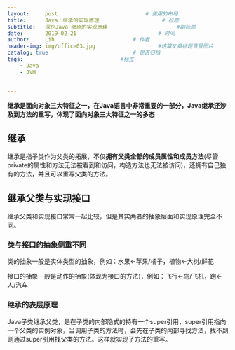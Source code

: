 ```yaml
---
layout:     post   				        	# 使用的布局
title:      Java：继承的实现原理				  	# 标题 
subtitle:   深挖Java 继承的实现原理          			#副标题
date:       2019-02-21 				      		# 时间
author:     Lih 						# 作者
header-img: img/office03.jpg 					#这篇文章标题背景图片
catalog: true 							# 是否归档
tags:								#标签
    - Java
    - JVM


---
```


**继承是面向对象三大特征之一，在Java语言中非常重要的一部分，Java继承还涉及到方法的重写，体现了面向对象三大特征之一的多态**

## 继承

继承是指子类作为父类的拓展，不仅**拥有父类全部的成员属性和成员方法**(尽管private的属性和方法无法被看到和访问，构造方法也无法被访问)，还拥有自己独有的方法，并且可以重写父类的方法。

## 继承父类与实现接口

继承父类和实现接口常常一起比较，但是其实两者的抽象层面和实现原理完全不同。

### 类与接口的抽象侧重不同

类的抽象一般是实体类型的抽象，例如：水果<-苹果/橘子，植物<-大树/鲜花

接口的抽象一般是动作的抽象(体现为接口的方法)，例如：飞行<-鸟/飞机，跑<-人/汽车

### 继承的表层原理

Java子类继承父类，是在子类的内部隐式的持有一个super引用，super引用指向一个父类的实例对象，当调用子类的方法时，会先在子类的内部寻找方法，找不到则通过super引用找父类的方法。这样就实现了方法的重写。





